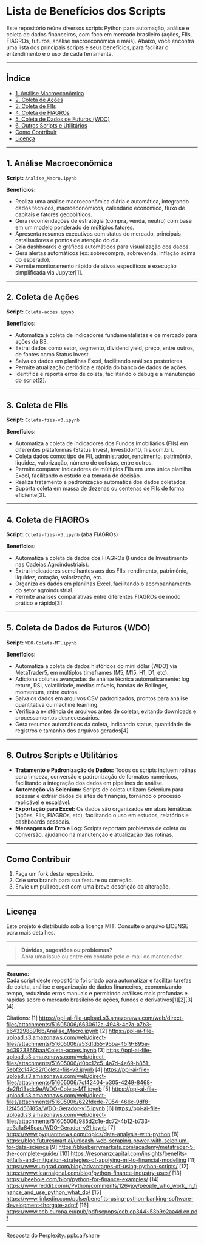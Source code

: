 # Lista de Benefícios dos Scripts

Este repositório reúne diversos scripts Python para automação, análise e coleta de dados financeiros, com foco em mercado brasileiro (ações, FIIs, FIAGROs, futuros, análise macroeconômica e mais). Abaixo, você encontra uma lista dos principais scripts e seus benefícios, para facilitar o entendimento e o uso de cada ferramenta.

---

## Índice

- [1. Análise Macroeconômica](#1-análise-macroeconômica)
- [2. Coleta de Ações](#2-coleta-de-ações)
- [3. Coleta de FIIs](#3-coleta-de-fiis)
- [4. Coleta de FIAGROs](#4-coleta-de-fiagros)
- [5. Coleta de Dados de Futuros (WDO)](#5-coleta-de-dados-de-futuros-wdo)
- [6. Outros Scripts e Utilitários](#6-outros-scripts-e-utilitários)
- [Como Contribuir](#como-contribuir)
- [Licença](#licença)

---

## 1. Análise Macroeconômica

**Script:** `Analise_Macro.ipynb`

**Benefícios:**
- Realiza uma análise macroeconômica diária e automática, integrando dados técnicos, macroeconômicos, calendário econômico, fluxo de capitais e fatores geopolíticos.
- Gera recomendações de estratégia (compra, venda, neutro) com base em um modelo ponderado de múltiplos fatores.
- Apresenta resumos executivos com status do mercado, principais catalisadores e pontos de atenção do dia.
- Cria dashboards e gráficos automáticos para visualização dos dados.
- Gera alertas automáticos (ex: sobrecompra, sobrevenda, inflação acima do esperado).
- Permite monitoramento rápido de ativos específicos e execução simplificada via Jupyter[1].

---

## 2. Coleta de Ações

**Script:** `Coleta-acoes.ipynb`

**Benefícios:**
- Automatiza a coleta de indicadores fundamentalistas e de mercado para ações da B3.
- Extrai dados como setor, segmento, dividend yield, preço, entre outros, de fontes como Status Invest.
- Salva os dados em planilhas Excel, facilitando análises posteriores.
- Permite atualização periódica e rápida do banco de dados de ações.
- Identifica e reporta erros de coleta, facilitando o debug e a manutenção do script[2].

---

## 3. Coleta de FIIs

**Script:** `Coleta-fiis-v3.ipynb`

**Benefícios:**
- Automatiza a coleta de indicadores dos Fundos Imobiliários (FIIs) em diferentes plataformas (Status Invest, Investidor10, fiis.com.br).
- Coleta dados como: tipo de FII, administrador, rendimento, patrimônio, liquidez, valorização, número de cotistas, entre outros.
- Permite comparar indicadores de múltiplos FIIs em uma única planilha Excel, facilitando o estudo e a tomada de decisão.
- Realiza tratamento e padronização automática dos dados coletados.
- Suporta coleta em massa de dezenas ou centenas de FIIs de forma eficiente[3].

---

## 4. Coleta de FIAGROs

**Script:** `Coleta-fiis-v3.ipynb` (aba FIAGROs)

**Benefícios:**
- Automatiza a coleta de dados dos FIAGROs (Fundos de Investimento nas Cadeias Agroindustriais).
- Extrai indicadores semelhantes aos dos FIIs: rendimento, patrimônio, liquidez, cotação, valorização, etc.
- Organiza os dados em planilhas Excel, facilitando o acompanhamento do setor agroindustrial.
- Permite análises comparativas entre diferentes FIAGROs de modo prático e rápido[3].

---

## 5. Coleta de Dados de Futuros (WDO)

**Script:** `WDO-Coleta-MT.ipynb`

**Benefícios:**
- Automatiza a coleta de dados históricos do mini dólar (WDO) via MetaTrader5, em múltiplos timeframes (M5, M15, H1, D1, etc).
- Adiciona colunas avançadas de análise técnica automaticamente: log return, RSI, volatilidade, médias móveis, bandas de Bollinger, momentum, entre outros.
- Salva os dados em arquivos CSV padronizados, prontos para análise quantitativa ou machine learning.
- Verifica a existência de arquivos antes de coletar, evitando downloads e processamentos desnecessários.
- Gera resumos automáticos da coleta, indicando status, quantidade de registros e tamanho dos arquivos gerados[4].

---

## 6. Outros Scripts e Utilitários

- **Tratamento e Padronização de Dados:** Todos os scripts incluem rotinas para limpeza, conversão e padronização de formatos numéricos, facilitando a integração dos dados em pipelines de análise.
- **Automação via Selenium:** Scripts de coleta utilizam Selenium para acessar e extrair dados de sites de finanças, tornando o processo replicável e escalável.
- **Exportação para Excel:** Os dados são organizados em abas temáticas (ações, FIIs, FIAGROs, etc), facilitando o uso em estudos, relatórios e dashboards pessoais.
- **Mensagens de Erro e Log:** Scripts reportam problemas de coleta ou conversão, ajudando na manutenção e atualização das rotinas.

---

## Como Contribuir

1. Faça um fork deste repositório.
2. Crie uma branch para sua feature ou correção.
3. Envie um pull request com uma breve descrição da alteração.

---

## Licença

Este projeto é distribuído sob a licença MIT. Consulte o arquivo LICENSE para mais detalhes.

---

> **Dúvidas, sugestões ou problemas?**  
Abra uma issue ou entre em contato pelo e-mail do mantenedor.

---

**Resumo:**  
Cada script deste repositório foi criado para automatizar e facilitar tarefas de coleta, análise e organização de dados financeiros, economizando tempo, reduzindo erros manuais e permitindo análises mais profundas e rápidas sobre o mercado brasileiro de ações, fundos e derivativos[1][2][3][4].

Citations:
[1] https://ppl-ai-file-upload.s3.amazonaws.com/web/direct-files/attachments/51605006/6630612a-4948-4c7a-a7b3-e6432988916b/Analise_Macro.ipynb
[2] https://ppl-ai-file-upload.s3.amazonaws.com/web/direct-files/attachments/51605006/a53dfd55-95ba-45f9-895e-b43923866baa/Coleta-acoes.ipynb
[3] https://ppl-ai-file-upload.s3.amazonaws.com/web/direct-files/attachments/51605006/d0bc12c5-4a7d-4e69-b851-5ebf2c147c82/Coleta-fiis-v3.ipynb
[4] https://ppl-ai-file-upload.s3.amazonaws.com/web/direct-files/attachments/51605006/7cf42404-b305-4249-8468-de2fb13edc9e/WDO-Coleta-MT.ipynb
[5] https://ppl-ai-file-upload.s3.amazonaws.com/web/direct-files/attachments/51605006/622fdede-7054-466c-9df8-12f45d56185a/WDO-Gerador-v15.ipynb
[6] https://ppl-ai-file-upload.s3.amazonaws.com/web/direct-files/attachments/51605006/985d2c1e-dc72-4b12-b733-ce3a1a845cac/WDO-Gerador-v21.ipynb
[7] https://www.pyquantnews.com/topics/data-analysis-with-python
[8] https://blog.futuresmart.ai/unleash-web-scraping-power-with-selenium-for-data-science
[9] https://blueberrymarkets.com/academy/metatrader-5-the-complete-guide/
[10] https://resonanzcapital.com/insights/benefits-pitfalls-and-mitigation-strategies-of-applying-ml-to-financial-modelling
[11] https://www.upgrad.com/blog/advantages-of-using-python-scripts/
[12] https://www.learnsignal.com/blog/python-finance-industry-uses/
[13] https://beebole.com/blog/python-for-finance-examples/
[14] https://www.reddit.com/r/Python/comments/126yjoy/people_who_work_in_finance_and_use_python_what_do/
[15] https://www.linkedin.com/pulse/benefits-using-python-banking-software-development-thorgate-adptf
[16] https://www.ecb.europa.eu/pub/pdf/scpops/ecb.op344~53b9e2aa4d.en.pdf

---
Resposta do Perplexity: pplx.ai/share
